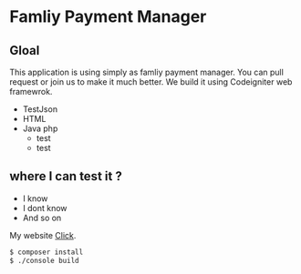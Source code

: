 Famliy Payment Manager
======================

Gloal
-----------
This application is using simply as famliy payment manager. You can pull request or join us to make it much better. We build it using Codeigniter web framewrok. 
- TestJson
- HTML
- Java php
  * test
  * test
   
where I can test it ?
-------------------
* I know
* I dont know
* And so on

My website [Click](http://baidu.com).



```bash
$ composer install
$ ./console build

